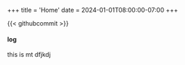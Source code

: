 +++
title = 'Home'
date = 2024-01-01T08:00:00-07:00
+++

{{< githubcommit >}}

#### log
this is mt
dfjkdj